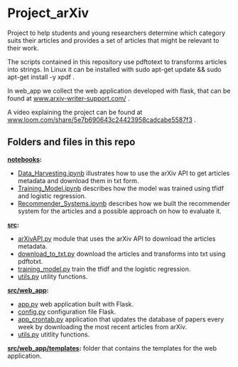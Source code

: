 # Project_arXiv
Project to help students and young researchers determine which category suits their articles and provides a set of articles that might be relevant to their work.

The scripts contained in this repository use pdftotext to transforms articles into strings. In Linux it can be installed with
sudo apt-get update && sudo apt-get install -y xpdf .

In web_app we collect the web application developed with flask, that can be found at www.arxiv-writer-support.com/ .

A video explaining the project can be found at www.loom.com/share/5e7b690643c24423958cadcabe5587f3 . 

## Folders and files in this repo

**[notebooks](./notebooks):**
- [Data_Harvesting.ipynb](./notebooks/Data_Harvesting.ipynb) illustrates how to use the arXiv API to get articles metadata and download them in txt form.
- [Training_Model.ipynb](./ntebooks/Training_Model.ipynb) describes how the model was trained using tfidf and logistic regression.
- [Recommender_Systems.ipynb](./notebooks/Recommender_Systems.ipynb) describes how we built the recommender system for the articles and a possible approach on how to evaluate it.

**[src](./src):**
- [arXivAPI.py](./src/arXivAPI.py) module that uses the arXiv API to download the articles metadata.
- [download_to_txt.py](./src/download_to_txt.py) download the articles and transforms into txt using pdftotxt.
- [training_model.py](./src/training_model.py) train the tfidf and the logistic regression.
- [utils.py](./src/utils.py) utility functions.

**[src/web_app](./src/web_app):**
- [app.py](./src/web_app/app.py) web application built with Flask.
- [config.py](./src/web_app/config.py) configuration file Flask.
- [app_crontab.py](./src/web_app/app_crontab.py) application that updates the database of papers every week by downloading the most recent articles from arXiv.
- [utils.py](./src/web_app/utils.py) utitlity functions.

**[src/web_app/templates](./src/web_app):** folder that contains the templates for the web application.
